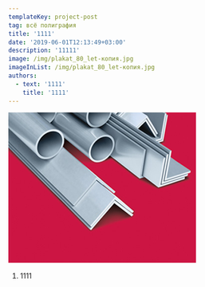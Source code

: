 ```yaml
---
templateKey: project-post
tag: всё полиграфия
title: '1111'
date: '2019-06-01T12:13:49+03:00'
description: '11111'
image: /img/plakat_80_let-копия.jpg
imageInList: /img/plakat_80_let-копия.jpg
authors:
  - text: '1111'
    title: '1111'
---
```

![](/img/advertising1.jpg)

1. 1111
